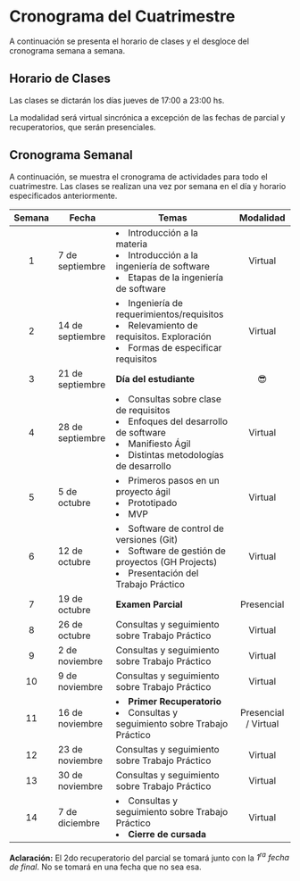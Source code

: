 # Cronograma del Cuatrimestre

A continuación se presenta el horario de clases y el desgloce del cronograma semana a semana.

## Horario de Clases

Las clases se dictarán los días jueves de 17:00 a 23:00 hs.

La modalidad será virtual sincrónica a excepción de las fechas de parcial y recuperatorios, que serán presenciales.

## Cronograma Semanal

A continuación, se muestra el cronograma de actividades para todo el cuatrimestre. Las clases se realizan una vez por semana en el día y horario especificados anteriormente.

| Semana |    Fecha    | Temas                                                                                                                  | Modalidad |
|:------:|-------------| ---------------------------------------------------------------------------------------------------------------------- |:---------:|
|   1    | 7 de septiembre | <li> Introducción a la materia <li> Introducción a la ingeniería de software <li> Etapas de la ingeniería de software |  Virtual  |
|   2    | 14 de septiembre | <li> Ingeniería de requerimientos/requisitos <li> Relevamiento de requisitos. Exploración <li> Formas de especificar requisitos |  Virtual  |
|   3    | 21 de septiembre | <b>Día del estudiante</b> |  :sunglasses:  |
|   4    | 28 de septiembre | <li> Consultas sobre clase de requisitos <li> Enfoques del desarrollo de software <li> Manifiesto Ágil <li> Distintas metodologías de desarrollo |  Virtual  |
|   5    | 5 de octubre   | <li> Primeros pasos en un proyecto ágil <li> Prototipado <li> MVP |  Virtual  |
|   6    | 12 de octubre  | <li> Software de control de versiones (Git) <li> Software de gestión de proyectos (GH Projects) <li> Presentación del Trabajo Práctico |  Virtual  |
|   7    | 19 de octubre  | <b> Examen Parcial</b> |  Presencial  |
|   8    | 26 de octubre  | Consultas y seguimiento sobre Trabajo Práctico |  Virtual  |
|   9    | 2 de noviembre  | Consultas y seguimiento sobre Trabajo Práctico |  Virtual  |
|   10   | 9 de noviembre | Consultas y seguimiento sobre Trabajo Práctico |  Virtual  |
|   11   | 16 de noviembre | <li> <b>Primer Recuperatorio</b></li> <li> Consultas y seguimiento sobre Trabajo Práctico |  Presencial / Virtual  |
|   12   | 23 de noviembre | Consultas y seguimiento sobre Trabajo Práctico |  Virtual  |
|   13   | 30 de noviembre | Consultas y seguimiento sobre Trabajo Práctico |  Virtual  |
|   14   | 7 de diciembre | <li> Consultas y seguimiento sobre Trabajo Práctico <li> <b>Cierre de cursada</b></li>  |  Virtual  |

**Aclaración:**
El 2do recuperatorio del parcial se tomará junto con la *1<sup>ra</sup> fecha de final*. No se tomará en una fecha que no sea esa.
